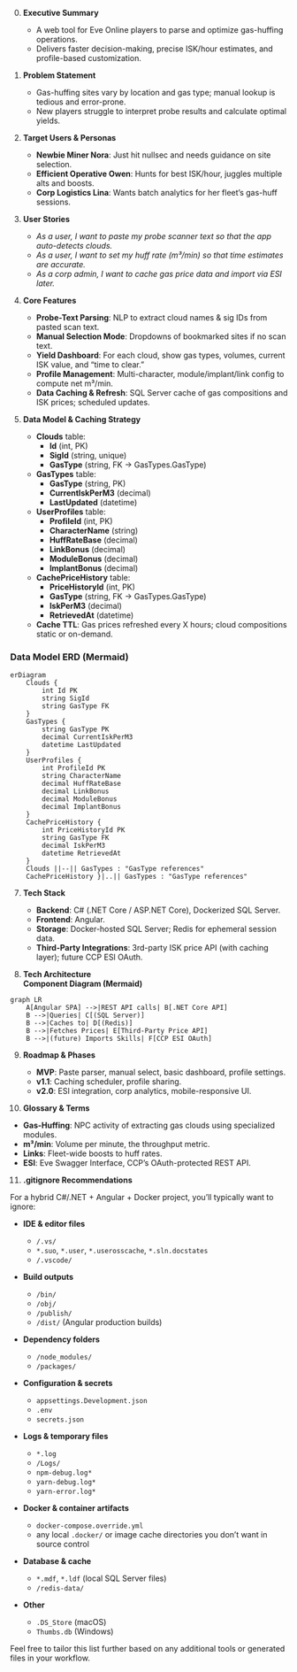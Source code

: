 0. **Executive Summary**

   - A web tool for Eve Online players to parse and optimize gas-huffing operations.
   - Delivers faster decision-making, precise ISK/hour estimates, and profile-based customization.

1. **Problem Statement**

   - Gas-huffing sites vary by location and gas type; manual lookup is tedious and error-prone.
   - New players struggle to interpret probe results and calculate optimal yields.

2. **Target Users & Personas**

   - **Newbie Miner Nora**: Just hit nullsec and needs guidance on site selection.
   - **Efficient Operative Owen**: Hunts for best ISK/hour, juggles multiple alts and boosts.
   - **Corp Logistics Lina**: Wants batch analytics for her fleet’s gas-huff sessions.

3. **User Stories**

   - *As a user, I want to paste my probe scanner text so that the app auto-detects clouds.*
   - *As a user, I want to set my huff rate (m³/min) so that time estimates are accurate.*
   - *As a corp admin, I want to cache gas price data and import via ESI later.*

4. **Core Features**

   - **Probe-Text Parsing**: NLP to extract cloud names & sig IDs from pasted scan text.
   - **Manual Selection Mode**: Dropdowns of bookmarked sites if no scan text.
   - **Yield Dashboard**: For each cloud, show gas types, volumes, current ISK value, and “time to clear.”
   - **Profile Management**: Multi-character, module/implant/link config to compute net m³/min.
   - **Data Caching & Refresh**: SQL Server cache of gas compositions and ISK prices; scheduled updates.

5. **Data Model & Caching Strategy**

   - **Clouds** table:
     - **Id** (int, PK)
     - **SigId** (string, unique)
     - **GasType** (string, FK → GasTypes.GasType)
   - **GasTypes** table:
     - **GasType** (string, PK)
     - **CurrentIskPerM3** (decimal)
     - **LastUpdated** (datetime)
   - **UserProfiles** table:
     - **ProfileId** (int, PK)
     - **CharacterName** (string)
     - **HuffRateBase** (decimal)
     - **LinkBonus** (decimal)
     - **ModuleBonus** (decimal)
     - **ImplantBonus** (decimal)
   - **CachePriceHistory** table:
     - **PriceHistoryId** (int, PK)
     - **GasType** (string, FK → GasTypes.GasType)
     - **IskPerM3** (decimal)
     - **RetrievedAt** (datetime)
   - **Cache TTL**: Gas prices refreshed every X hours; cloud compositions static or on-demand.

### Data Model ERD (Mermaid)

```mermaid
erDiagram
    Clouds {
        int Id PK
        string SigId
        string GasType FK
    }
    GasTypes {
        string GasType PK
        decimal CurrentIskPerM3
        datetime LastUpdated
    }
    UserProfiles {
        int ProfileId PK
        string CharacterName
        decimal HuffRateBase
        decimal LinkBonus
        decimal ModuleBonus
        decimal ImplantBonus
    }
    CachePriceHistory {
        int PriceHistoryId PK
        string GasType FK
        decimal IskPerM3
        datetime RetrievedAt
    }
    Clouds ||--|| GasTypes : "GasType references"
    CachePriceHistory }|..|| GasTypes : "GasType references"
```

7. **Tech Stack**

   - **Backend**: C# (.NET Core / ASP.NET Core), Dockerized SQL Server.
   - **Frontend**: Angular.
   - **Storage**: Docker-hosted SQL Server; Redis for ephemeral session data.
   - **Third-Party Integrations**: 3rd-party ISK price API (with caching layer); future CCP ESI OAuth.

8. **Tech Architecture**\
   **Component Diagram (Mermaid)**

```mermaid
graph LR
    A[Angular SPA] -->|REST API calls| B[.NET Core API]
    B -->|Queries| C[(SQL Server)]
    B -->|Caches to| D[(Redis)]
    B -->|Fetches Prices| E[Third-Party Price API]
    B -->|(future) Imports Skills| F[CCP ESI OAuth]
```

9. **Roadmap & Phases**

   - **MVP**: Paste parser, manual select, basic dashboard, profile settings.
   - **v1.1**: Caching scheduler, profile sharing.
   - **v2.0**: ESI integration, corp analytics, mobile-responsive UI.

10. **Glossary & Terms**

- **Gas-Huffing**: NPC activity of extracting gas clouds using specialized modules.
- **m³/min**: Volume per minute, the throughput metric.
- **Links**: Fleet-wide boosts to huff rates.
- **ESI**: Eve Swagger Interface, CCP’s OAuth-protected REST API.

11. **.gitignore Recommendations**

For a hybrid C#/.NET + Angular + Docker project, you’ll typically want to ignore:

- **IDE & editor files**

  - `/.vs/`
  - `*.suo`, `*.user`, `*.userosscache`, `*.sln.docstates`
  - `/.vscode/`

- **Build outputs**

  - `/bin/`
  - `/obj/`
  - `/publish/`
  - `/dist/` (Angular production builds)

- **Dependency folders**

  - `/node_modules/`
  - `/packages/`

- **Configuration & secrets**

  - `appsettings.Development.json`
  - `.env`
  - `secrets.json`

- **Logs & temporary files**

  - `*.log`
  - `/Logs/`
  - `npm-debug.log*`
  - `yarn-debug.log*`
  - `yarn-error.log*`

- **Docker & container artifacts**

  - `docker-compose.override.yml`
  - any local `.docker/` or image cache directories you don’t want in source control

- **Database & cache**

  - `*.mdf`, `*.ldf` (local SQL Server files)
  - `/redis-data/`

- **Other**

  - `.DS_Store` (macOS)
  - `Thumbs.db` (Windows)

Feel free to tailor this list further based on any additional tools or generated files in your workflow.

